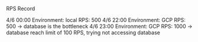 RPS Record

4/6 00:00 Environment: local RPS: 500
4/6 22:00 Environment: GCP RPS: 500 -> database is the bottleneck
4/6 23:00 Environment: GCP RPS: 1000 -> database reach limit of 100 RPS, trying not accessing database
